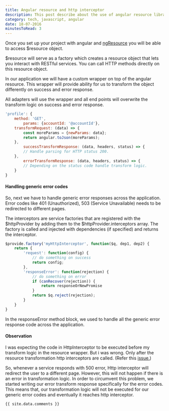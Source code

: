 ```yaml
---
title: Angular resource and http interceptor
description: This post describe about the use of angular resource library along with http interceptor.
category: tech, javascript, angular
date: 18-07-2016
minutesToRead: 3
---
```


Once you set up your project with angular and [ngResource](https://docs.angularjs.org/api/ngResource) you will be able to access $resource object.

$resource will serve as a factory which creates a resource object that lets you interact with RESTful services. You can call HTTP methods directly on this resource object.

In our application we will have a custom wrapper on top of the angular resource. This wrapper will provide ability for us to transform the object differently on success and error response.

All adapters will use the wrapper and all end points will overwrite the transform logic on success and error response.

```js
'profile': {
    method: 'GET',
        params: {accountId: '@accountId'},
    transformRequest: (data) => {
        const moreParams = {newParams: data};
        return angular.toJson(moreParams);
    },
        successTransformResponse: (data, headers, status) => {
        // Handle parsing for HTTP status 200.
    },
        errorTransformResponse: (data, headers, status) => {
        // Depending on the status code handle transform logic.
    }
}
```

#### Handling generic error codes

So, next we have to handle generic error responses across the application. Error codes like 401 (Unauthorized), 503 (Service Unavailable) needs to be redirected to different pages.

The interceptors are service factories that are registered with the $httpProvider by adding them to the $httpProvider.interceptors array. The factory is called and injected with dependencies (if specified) and returns the interceptor.

```js
$provide.factory('myHttpInterceptor', function($q, dep1, dep2) {
    return {
        'request': function(config) {
            // do something on success
            return config;
        },
        'responseError': function(rejection) {
            // do something on error
            if (canRecover(rejection)) {
                return responseOrNewPromise
            }
            return $q.reject(rejection);
        }
    }
}

```

In the responseError method block, we used to handle all the generic error response code across the application.

#### Observation

I was expecting the code in HttpInterceptor to be executed before my transform logic in the resource wrapper. But i was wrong. Only after the resource transformation http interceptors are called. (Refer this [issue.](https://github.com/angular/angular.js/issues/7594 ))

So, whenever a service responds with 500 error, Http interceptor will redirect the user to a different page. However, this will not happen if there is an error in transformation logic. In order to circumvent this problem, we started writing our error transform response specifically for the error codes. This means that, our transformation logic will not be executed for our generic error codes and eventually it reaches http interceptor.

```bash
{{ site.data.comments }}
```
